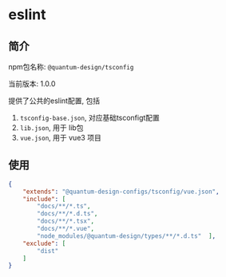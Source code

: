 # eslint

## 简介
npm包名称: `@quantum-design/tsconfig`

当前版本: 1.0.0


提供了公共的eslint配置, 包括
1. `tsconfig-base.json`, 对应基础tsconfigt配置
2. `lib.json`, 用于 lib包
3. `vue.json`, 用于 vue3 项目

## 使用

```json
{
    "extends": "@quantum-design-configs/tsconfig/vue.json",
    "include": [
        "docs/**/*.ts",
        "docs/**/*.d.ts",
        "docs/**/*.tsx",
        "docs/**/*.vue",
        "node_modules/@quantum-design/types/**/*.d.ts"  ],
    "exclude": [
        "dist"
    ]
}


```